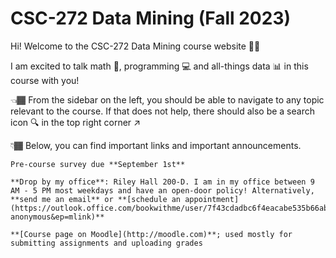 # CSC-272 Data Mining (Fall 2023)

Hi! Welcome to the CSC-272 Data Mining course website 👋🏾

I am excited to talk math 🔢, programming 💻 and all-things data 📊 in this course with you! 

👈🏾 From the sidebar on the left, you should be able to navigate to any topic relevant to the course. If that does not help, there should also be a search icon 🔍 in the top right corner ↗️

👇🏾 Below, you can find important links and important announcements. 

<!-- ## Important Links 

* **[Course Moodle]()** page
* **[Schedule an Appointment]()** page -->

<!-- 
<img width="60%" src="https://images.squarespace-cdn.com/content/v1/55784beee4b06b39773765ab/1551633983260-R111JMHJ34G3YMDLGCNF/Processing_interface_1_detail_72.jpg">
<p style="text-align: right;color:gray;font-size: 0.75rem;"><a href="https://en.wikipedia.org/wiki/Julie_Mehretu">Laurie Frick <i>Retopistics: A Renegade Excavation</i>, 2001</a></p>  -->

```{important}
Pre-course survey due **September 1st**
```

```{tip}
**Drop by my office**: Riley Hall 200-D. I am in my office between 9 AM - 5 PM most weekdays and have an open-door policy! Alternatively, **send me an email** or **[schedule an appointment](https://outlook.office.com/bookwithme/user/7f43cdadbc6f4eacabe535b66abeeea8@furman.edu/meetingtype/SVRwCe7HMUGxuT6WGxi68g2?anonymous&ep=mlink)** 
```

```{seealso}
**[Course page on Moodle](http://moodle.com)**; used mostly for submitting assignments and uploading grades
```

<!-- ## Important Annoucements:  -->


<!-- 
![Image](https://upload.wikimedia.org/wikipedia/commons/2/2f/Linear_subspaces_with_shading.svg) -->
<!-- 
![Test](https://images.squarespace-cdn.com/content/v1/55784beee4b06b39773765ab/1551633983260-R111JMHJ34G3YMDLGCNF/Processing_interface_1_detail_72.jpg)

![Test](https://media.tenor.com/7imovmmNqoYAAAAd/data-center-security-market.gif)

![Test](https://images.fineartamerica.com/images/artworkimages/mediumlarge/3/data-center-room-with-server-hardware-marvin-solorzano.jpg) -->
<!-- ***Welcome to the CSC-272 Data Mining course!** -->


<!-- 
This is a small sample book to give you a feel for how book content is
structured.
It shows off a few of the major file types, as well as some sample content.
It does not go in-depth into any particular topic - check out [the Jupyter Book documentation](https://jupyterbook.org) for more information.

Check out the content pages bundled with this sample book to see more. -->

<!-- 
```{tableofcontents}
``` -->
